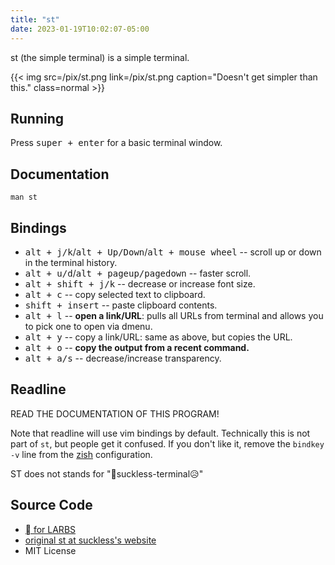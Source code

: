 ```yaml
--- 
title: "st"
date: 2023-01-19T10:02:07-05:00
---
```


st (the simple terminal) is a simple terminal.

{{< img src=/pix/st.png link=/pix/st.png caption="Doesn't get simpler than this." class=normal >}}

## Running

Press <kbd>super + enter</kbd> for a basic terminal window.

## Documentation

`man st`

## Bindings

- <kbd>alt + j/k</kbd>/<kbd>alt + Up/Down</kbd>/<kbd>alt + mouse wheel</kbd> -- scroll up or down in the terminal history.
- <kbd>alt + u/d</kbd>/<kbd>alt + pageup/pagedown</kbd> -- faster scroll.
- <kbd>alt + shift + j/k</kbd> -- decrease or increase font size.
- <kbd>alt + c</kbd> -- copy selected text to clipboard.
- <kbd>shift + insert</kbd> -- paste clipboard contents.
- <kbd>alt + l</kbd> -- **open a link/URL**: pulls all URLs from terminal and allows you to pick one to open via dmenu.
- <kbd>alt + y</kbd> -- copy a link/URL: same as above, but copies the URL.
- <kbd>alt + o</kbd> -- **copy the output from a recent command.**
- <kbd>alt + a/s</kbd> -- decrease/increase transparency.

## Readline

READ THE DOCUMENTATION OF THIS PROGRAM!

Note that readline will use vim bindings by default.
Technically this is not part of `st`, but people get it confused.
If you don't like it, remove the `bindkey -v` line from the [zish](/zsh) configuration.

ST does not stands for "suckless-terminal😥"

## Source Code

- [ for LARBS](https://github.com/lukesmithxyz/st)
- [original st at suckless's website](https://st.suckless.org)
- MIT License
